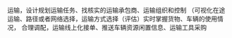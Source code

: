 运输，设计规划运输任务、找核实的运输承包商、运输组织和控制
（可视化在途运输、路径或者网络选择，运输方式选择（评估）实时掌握货物、车辆的使用情况，
合理调配，运输线上化接单、推送车辆资源闲置信息、运输工具采购